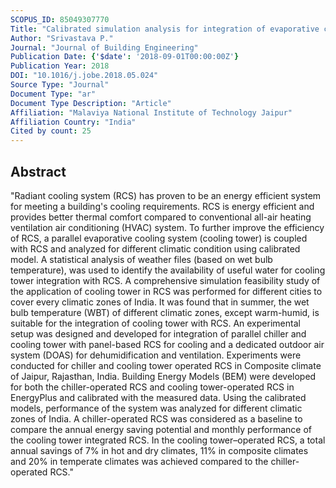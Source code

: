 ```yaml
---
SCOPUS_ID: 85049307770
Title: "Calibrated simulation analysis for integration of evaporative cooling and radiant cooling system for different Indian climatic zones"
Author: "Srivastava P."
Journal: "Journal of Building Engineering"
Publication Date: {'$date': '2018-09-01T00:00:00Z'}
Publication Year: 2018
DOI: "10.1016/j.jobe.2018.05.024"
Source Type: "Journal"
Document Type: "ar"
Document Type Description: "Article"
Affiliation: "Malaviya National Institute of Technology Jaipur"
Affiliation Country: "India"
Cited by count: 25
---
```


## Abstract
"Radiant cooling system (RCS) has proven to be an energy efficient system for meeting a building's cooling requirements. RCS is energy efficient and provides better thermal comfort compared to conventional all-air heating ventilation air conditioning (HVAC) system. To further improve the efficiency of RCS, a parallel evaporative cooling system (cooling tower) is coupled with RCS and analyzed for different climatic condition using calibrated model. A statistical analysis of weather files (based on wet bulb temperature), was used to identify the availability of useful water for cooling tower integration with RCS. A comprehensive simulation feasibility study of the application of cooling tower in RCS was performed for different cities to cover every climatic zones of India. It was found that in summer, the wet bulb temperature (WBT) of different climatic zones, except warm-humid, is suitable for the integration of cooling tower with RCS. An experimental setup was designed and developed for integration of parallel chiller and cooling tower with panel-based RCS for cooling and a dedicated outdoor air system (DOAS) for dehumidification and ventilation. Experiments were conducted for chiller and cooling tower operated RCS in Composite climate of Jaipur, Rajasthan, India. Building Energy Models (BEM) were developed for both the chiller-operated RCS and cooling tower-operated RCS in EnergyPlus and calibrated with the measured data. Using the calibrated models, performance of the system was analyzed for different climatic zones of India. A chiller-operated RCS was considered as a baseline to compare the annual energy saving potential and monthly performance of the cooling tower integrated RCS. In the cooling tower–operated RCS, a total annual savings of 7% in hot and dry climates, 11% in composite climates and 20% in temperate climates was achieved compared to the chiller-operated RCS."
